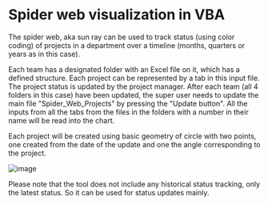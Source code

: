 # Spider web visualization in VBA 

The spider web, aka sun ray can be used to track status (using color coding) of projects in a department over a timeline (months, quarters or years as in this case). 

Each team has a designated folder with an Excel file on it, which has a defined structure. Each project can be represented by a tab in this input file. The project status is updated by the project manager. After each team (all 4 folders in this case) have been updated, the super user needs to update the main file "Spider_Web_Projects" by pressing the "Update button". All the inputs from all the tabs from the files in the folders with a number in their name will be read into the chart. 

Each project will be created using basic geometry of circle with two points, one created from the date of the update and one the angle corresponding to the project. 

![image](https://user-images.githubusercontent.com/84313162/181838466-92f23fe0-5ab8-4d2c-988a-ba3f983692f7.png)

Please note that the tool does not include any historical status tracking, only the latest status. So it can be used for status updates mainly. 
